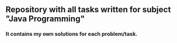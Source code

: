 ## Repository with all tasks written for subject "Java Programming"

#### It contains my own solutions for each problem/task.
